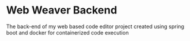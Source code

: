 # Web Weaver Backend
The back-end of my web based code editor project created using spring boot and docker for containerized code execution
